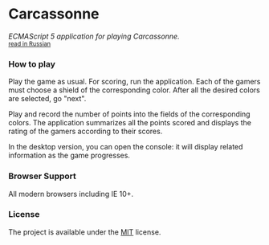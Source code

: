 # Carcassonne
*ECMAScript 5 application for playing Carcassonne.*   
<sub>[read in Russian](./ru.doc.md)</sub>

### How to play

Play the game as usual. For scoring, run the application. Each of the gamers must choose a shield of the corresponding color. 
After all the desired colors are selected, go "next".

Play and record the number of points into the fields of the corresponding colors. 
The application summarizes all the points scored and displays the rating of the gamers according to their scores.

In the desktop version, you can open the console: it will display related information as the game progresses. 

### Browser Support
All modern browsers including IE 10+.

### License
The project is available under the [MIT](./license) license.  